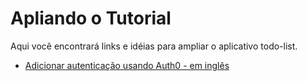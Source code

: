 # Apliando o Tutorial

Aqui você encontrará links e idéias para ampliar o aplicativo todo-list.

- [Adicionar autenticação usando Auth0 - em inglês](https://kmaida.gitbooks.io/authenticate-angular-with-auth0/)

